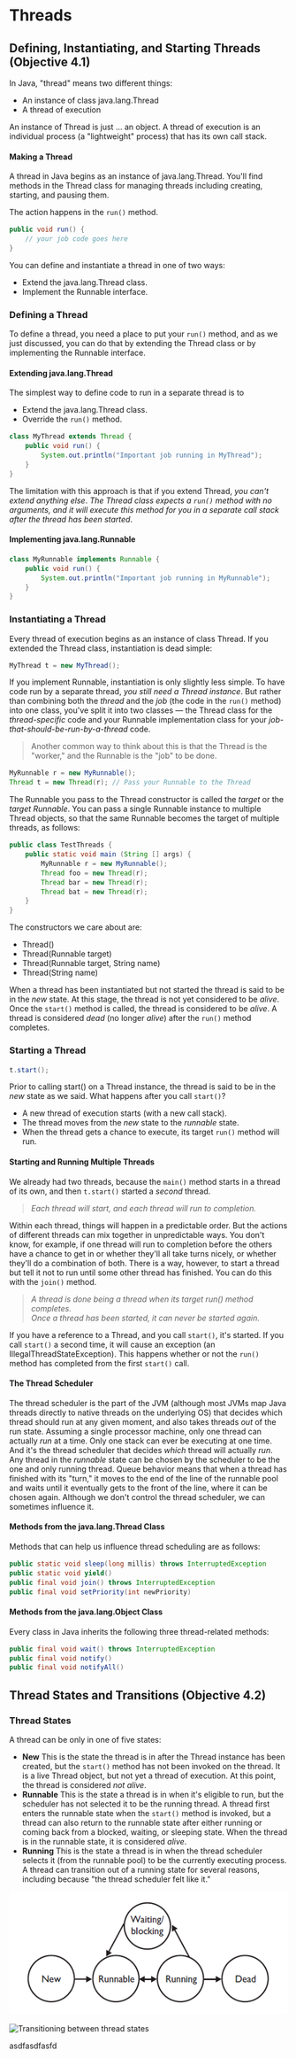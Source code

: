 # Threads #

## Defining, Instantiating, and Starting Threads (Objective 4.1) ##

In Java, "thread" means two different things:

* An instance of class java.lang.Thread
* A thread of execution

An instance of Thread is just ... an object. A thread of execution is an individual 
process (a "lightweight" process) that has its own call stack.

#### Making a Thread ####
A thread in Java begins as an instance of java.lang.Thread. You'll find methods
in the Thread class for managing threads including creating, starting, and pausing
them.

The action happens in the `run()` method.

``` java
public void run() {
    // your job code goes here
}
```

You can define and instantiate a thread in one of two ways:

* Extend the java.lang.Thread class.
* Implement the Runnable interface.

### Defining a Thread ###
To define a thread, you need a place to put your `run()` method, and as we just
discussed, you can do that by extending the Thread class or by implementing the
Runnable interface.

#### Extending java.lang.Thread ####
The simplest way to define code to run in a separate thread is to

* Extend the java.lang.Thread class.
* Override the `run()` method.

``` java
class MyThread extends Thread {
    public void run() {
        System.out.println("Important job running in MyThread");
    }
}
```

The limitation with this approach is that if you extend Thread, *you can't extend anything else*.
*The Thread class expects a `run()` method with no arguments, and it will execute this method for you in a separate call stack after the thread has been started*.

#### Implementing java.lang.Runnable ####

``` java
class MyRunnable implements Runnable {
    public void run() {
        System.out.println("Important job running in MyRunnable");
    }
}
```

### Instantiating a Thread ###
Every thread of execution begins as an instance of class Thread.
If you extended the Thread class, instantiation is dead simple:

``` java
MyThread t = new MyThread();
```

If you implement Runnable, instantiation is only slightly less simple. To have
code run by a separate thread, *you still need a Thread instance*. But rather than
combining both the *thread* and the *job* (the code in the `run()` method) into one
class, you've split it into two classes — the Thread class for the *thread-specific* code
and your Runnable implementation class for your *job-that-should-be-run-by-a-thread*
code.

> Another common way to think about this is that the Thread is the "worker," 
> and the Runnable is the "job" to be done.

``` java
MyRunnable r = new MyRunnable();
Thread t = new Thread(r); // Pass your Runnable to the Thread
```

The Runnable you pass to the Thread constructor is called the *target* or the *target Runnable*.
You can pass a single Runnable instance to multiple Thread objects, so that the
same Runnable becomes the target of multiple threads, as follows:

``` java
public class TestThreads {
    public static void main (String [] args) {
        MyRunnable r = new MyRunnable();
        Thread foo = new Thread(r);
        Thread bar = new Thread(r);
        Thread bat = new Thread(r);
    }
}
```

The constructors we care about are:

* Thread()
* Thread(Runnable target)
* Thread(Runnable target, String name)
* Thread(String name)

When a thread has been instantiated but not started the thread is said to be in the *new* state.
At this stage, the thread is not yet considered to be *alive*. Once the `start()` method is called, 
the thread is considered to be *alive*.
A thread is considered *dead* (no longer *alive*) after the `run()` method completes.

### Starting a Thread ###

``` java
t.start();
```

Prior to calling start() on a Thread instance, the thread is said to be in the *new* state as we said.
What happens after you call `start()`?

* A new thread of execution starts (with a new call stack).
* The thread moves from the *new* state to the *runnable* state.
* When the thread gets a chance to execute, its target `run()` method will run.

#### Starting and Running Multiple Threads ####
We already had two threads, because the `main()` method starts in a
thread of its own, and then `t.start()` started a *second* thread.

> *Each thread will start, and each thread will run to completion.*

Within each thread, things will happen in a predictable order. But the actions
of different threads can mix together in unpredictable ways.
You don't know, for example, if one thread will run to completion before the others
have a chance to get in or whether they'll all take turns nicely, or whether they'll do
a combination of both. There is a way, however, to start a thread but tell it not to
run until some other thread has finished. You can do this with the `join()` method.

> *A thread is done being a thread when its target run() method completes.*  
> *Once a thread has been started, it can never be started again.*

If you have a reference to a Thread, and you call `start()`, it's started. If you call
`start()` a second time, it will cause an exception (an IllegalThreadStateException).
This happens whether or not the `run()` method has completed from the first `start()` call.

#### The Thread Scheduler ####
The thread scheduler is the part of the JVM (although most JVMs map Java threads
directly to native threads on the underlying OS) that decides which thread should
run at any given moment, and also takes threads *out* of the run state. Assuming a
single processor machine, only one thread can actually *run* at a time. Only one stack
can ever be executing at one time. And it's the thread scheduler that decides *which*
thread will actually *run*.
Any thread in the *runnable* state can be chosen by the scheduler to be the one and
only running thread. 
Queue behavior means 
that when a thread has finished with its "turn," it moves to the end of the line of the
runnable pool and waits until it eventually gets to the front of the line, where it can
be chosen again.
Although we don't control the thread scheduler, we can sometimes influence it.

#### Methods from the java.lang.Thread Class ####
Methods that can help us influence thread scheduling are as follows:

``` java
public static void sleep(long millis) throws InterruptedException
public static void yield()
public final void join() throws InterruptedException
public final void setPriority(int newPriority)
```

#### Methods from the java.lang.Object Class ####
Every class in Java inherits the following three thread-related methods:

``` java
public final void wait() throws InterruptedException
public final void notify()
public final void notifyAll()
```

## Thread States and Transitions (Objective 4.2) ##

### Thread States ###
A thread can be only in one of five states:

* **New** This is the state the thread is in after the Thread instance has been
created, but the `start()` method has not been invoked on the thread. It is
a live Thread object, but not yet a thread of execution. At this point, the
thread is considered *not alive*.
* **Runnable** This is the state a thread is in when it's eligible to run, but the
scheduler has not selected it to be the running thread. A thread first enters
the runnable state when the `start()` method is invoked, but a thread can
also return to the runnable state after either running or coming back from a
blocked, waiting, or sleeping state. When the thread is in the runnable state,
it is considered *alive*.
* **Running** This is the state a
thread is in when the thread scheduler selects it (from the runnable pool) to
be the currently executing process. A thread can transition out of a running
state for several reasons, including because "the thread scheduler felt like it."

![Transitioning between thread states](https://github.com/torokmark/scjp-jegyzet/blob/master/images/ch9_threads_transitioning_between_thread_states.png)

![Transitioning between thread states](https://raw.github.com/torokmark/scjp-jegyzet/master/images/ch9_threads_transitioning_between_thread_states.png)



asdfasdfasfd

